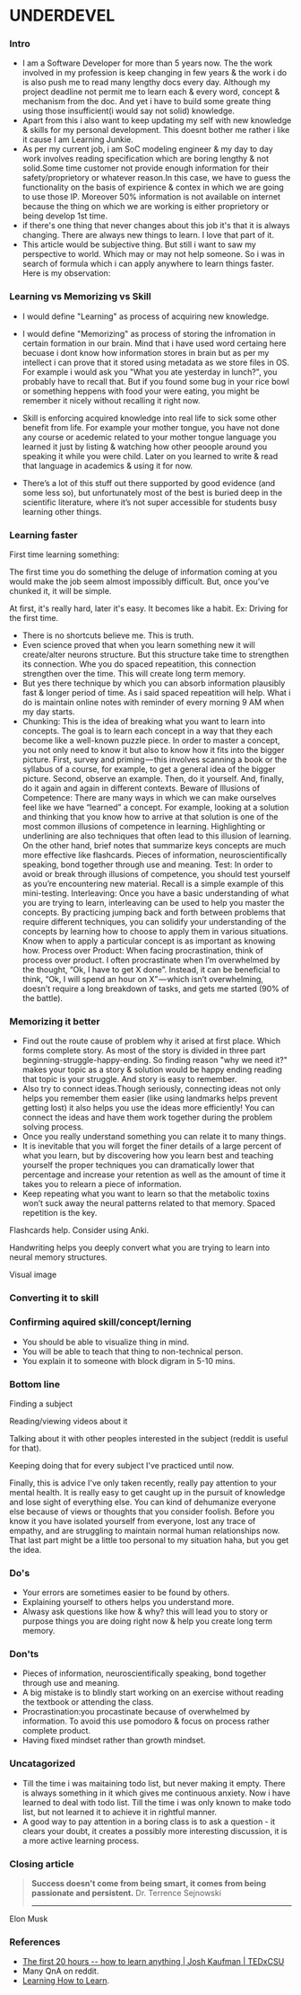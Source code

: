 # UNDERDEVEL
### Intro
- I am a Software Developer for more than 5 years now. The the work involved in my profession is keep changing in few years & the work i do is also push me to read many lengthy docs every day. Although my project deadline not permit me to learn each & every word, concept & mechanism from the doc. And yet i have to build some greate thing using those insufficient(i would say not solid) knowledge.
- Apart from this i also want to keep updating my self with new knowledge & skills for my personal development. This doesnt bother me rather i like it cause I am Learning Junkie.
- As per my current job, i am SoC modeling engineer & my day to day work involves reading specification which are boring lengthy & not solid.Some time customer not provide enough information for their safety/proprietory or whatever reason.In this case, we have to guess the functionality on the basis of expirience & contex in which we are going to use those IP. Moreover 50% information is not available on internet because the thing on which we are working is either proprietory or being develop 1st time.
- if there's one thing that never changes about this job it's that it is always changing. There are always new things to learn. I love that part of it.
- This article would be subjective thing. But still i want to saw my perspective to world. Which may or may not help someone. So i was in search of formula which i can apply anywhere to learn things faster. Here is my observation:
### Learning vs Memorizing vs Skill
- I would define "Learning" as process of acquiring new knowledge.
- I would define "Memorizing" as process of storing the infromation in certain formation in our brain. Mind that i have used word certaing here becuase i dont know how information stores in brain but as per my intellect i can prove that it stored using metadata as we store files in OS. For example i would ask you "What you ate yesterday in lunch?", you probably have to recall that. But if you found some bug in your rice bowl or something heppens with food your were eating, you might be remember it nicely without recalling it right now.
- Skill is enforcing acquired knowledge into real life to sick some other benefit from life. For example your mother tongue, you have not done any course or acedemic related to your mother tongue language you learned it just by listing & watching how other peoople around you speaking it while you were child. Later on you learned to write & read that language in academics & using it for now. 

- There’s a lot of this stuff out there supported by good evidence (and some less so), but unfortunately most of the best is buried deep in the scientific literature, where it’s not super accessible for students busy learning other things.
### Learning faster

First time learning something:

The first time you do something the deluge of information coming at you would make the job seem almost impossibly difficult. But, once you've chunked it, it will be simple.

At first, it's really hard, later it's easy. It becomes like a habit. Ex: Driving for the first time.

- There is no shortcuts believe me. This is truth.
- Even science proved that when you learn something new it will create/alter neurons structure. But this structure take time to strengthen its connection. Whe you do spaced repeatition, this connection strengthen over the time. This will create long term memory.
- But yes there technique by which you can absorb information plausibly fast & longer period of time. As i said spaced repeatition will help. What i do is maintain online notes with reminder of every morning 9 AM when my day starts.
- Chunking: This is the idea of breaking what you want to learn into concepts. The goal is to learn each concept in a way that they each become like a well-known puzzle piece. In order to master a concept, you not only need to know it but also to know how it fits into the bigger picture. First, survey and priming — this involves scanning a book or the syllabus of a course, for example, to get a general idea of the bigger picture. Second, observe an example. Then, do it yourself. And, finally, do it again and again in different contexts.
Beware of Illusions of Competence: There are many ways in which we can make ourselves feel like we have “learned” a concept. For example, looking at a solution and thinking that you know how to arrive at that solution is one of the most common illusions of competence in learning. Highlighting or underlining are also techniques that often lead to this illusion of learning. On the other hand, brief notes that summarize keys concepts are much more effective like flashcards. Pieces of information, neuroscientifically speaking, bond together through use and meaning. 
Test: In order to avoid or break through illusions of competence, you should test yourself as you’re encountering new material. Recall is a simple example of this mini-testing.
Interleaving: Once you have a basic understanding of what you are trying to learn, interleaving can be used to help you master the concepts. By practicing jumping back and forth between problems that require different techniques, you can solidify your understanding of the concepts by learning how to choose to apply them in various situations. Know when to apply a particular concept is as important as knowing how.
Process over Product: When facing procrastination, think of process over product. I often procrastinate when I’m overwhelmed by the thought, “Ok, I have to get X done”. Instead, it can be beneficial to think, “Ok, I will spend an hour on X” — which isn’t overwhelming, doesn’t require a long breakdown of tasks, and gets me started (90% of the battle).

### Memorizing it better
- Find out the route cause of problem why it arised at first place. Which forms complete story. As most of the story is divided in three part beginning-struggle-happy-ending. So finding reason "why we need it?" makes your topic as a story & solution would be happy ending reading that topic is your struggle. And story is easy to remember.
- Also try to connect ideas.Though seriously, connecting ideas not only helps you remember them easier (like using landmarks helps prevent getting lost) it also helps you use the ideas more efficiently! You can connect the ideas and have them work together during the problem solving process.
- Once you really understand something you can relate it to many things.
- It is inevitable that you will forget the finer details of a large percent of what you learn, but by discovering how you learn best and teaching yourself the proper techniques you can dramatically lower that percentage and increase your retention as well as the amount of time it takes you to relearn a piece of information.
- Keep repeating what you want to learn so that the metabolic toxins won’t suck away the neural patterns related to that memory. Spaced repetition is the key.

Flashcards help. Consider using Anki.

Handwriting helps you deeply convert what you are trying to learn into neural memory structures.

Visual image

### Converting it to skill


### Confirming aquired skill/concept/lerning
- You should be able to visualize thing in mind.
- You will be able to teach that thing to non-technical person.
- You explain it to someone with block digram in 5-10 mins.

### Bottom line
Finding a subject

Reading/viewing videos about it

Talking about it with other peoples interested in the subject (reddit is useful for that).

Keeping doing that for every subject I've practiced until now.


Finally, this is advice I've only taken recently, really pay attention to your mental health. It is really easy to get caught up in the pursuit of knowledge and lose sight of everything else. You can kind of dehumanize everyone else because of views or thoughts that you consider foolish. Before you know it you have isolated yourself from everyone, lost any trace of empathy, and are struggling to maintain normal human relationships now. That last part might be a little too personal to my situation haha, but you get the idea.
### Do's
- Your errors are sometimes easier to be found by others.
- Explaining yourself to others helps you understand more.
- Alwasy ask questions like how & why? this will lead you to story or purpose things you are doing right now & help you create long term memory.
### Don'ts 
- Pieces of information, neuroscientifically speaking, bond together through use and meaning. 
- A big mistake is to blindly start working on an exercise without reading the textbook or attending the class. 
- Procrastination:you procastinate because of overwhelmed by information. To avoid this use pomodoro & focus on process rather complete product.
- Having fixed mindset rather than growth mindset.

### Uncatagorized
- Till the time i was maitaining todo list, but never making it empty. There is always something in it which gives me continuous anxiety. Now i have learned to deal with todo list. Till the time i was only known to make todo list, but not learned it to achieve it in rightful manner. 
- A good way to pay attention in a boring class is to ask a question - it clears your doubt, it creates a possibly more interesting discussion, it is a more active learning process.

### Closing article
> **Success doesn't come from being smart, it comes from being passionate and persistent.**
Dr. Terrence Sejnowski
> ****
Elon Musk
> 

### References
- [The first 20 hours -- how to learn anything | Josh Kaufman | TEDxCSU](https://www.youtube.com/watch?v=5MgBikgcWnY&index=4&list=WL)
- Many QnA on reddit.
- [Learning How to Learn](https://www.coursera.org/learn/learning-how-to-learn).
